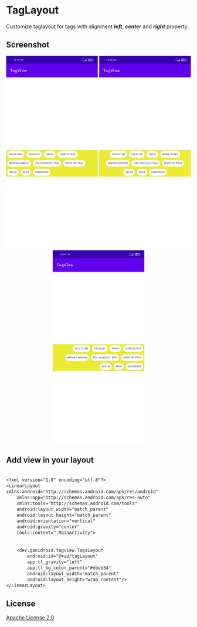 # TagLayout
Customize taglayout for tags with alignment <strong><em>left</em></strong>, <strong><em>center</em></strong> and <strong><em>right</em></strong> property.

## Screenshot

<p align="center">
  <img src="https://github.com/ganeshkatikar/TagLayout/blob/master/app/src/main/res/raw/left.jpg" width="250" title="hover text">
  <img src="https://github.com/ganeshkatikar/TagLayout/blob/master/app/src/main/res/raw/center.jpg" width="250" alt="accessibility text">
<img src="https://github.com/ganeshkatikar/TagLayout/blob/master/app/src/main/res/raw/right.jpg" width="250" alt="accessibility text">
</p>

## Add view in your layout

```android

<?xml version="1.0" encoding="utf-8"?>
<LinearLayout xmlns:android="http://schemas.android.com/apk/res/android"
    xmlns:app="http://schemas.android.com/apk/res-auto"
    xmlns:tools="http://schemas.android.com/tools"
    android:layout_width="match_parent"
    android:layout_height="match_parent"
    android:orientation="vertical"
    android:gravity="center"
    tools:context=".MainActivity">


    <dev.ganidroid.tagview.TagsLayout
        android:id="@+id/tagLayout"
        app:tl_gravity="left"
        app:tl_bg_color_parent="#ebeb34"
        android:layout_width="match_parent"
        android:layout_height="wrap_content"/>
</LinearLayout>
```

## License
[Apache License 2.0](https://choosealicense.com/licenses/apache-2.0/)
